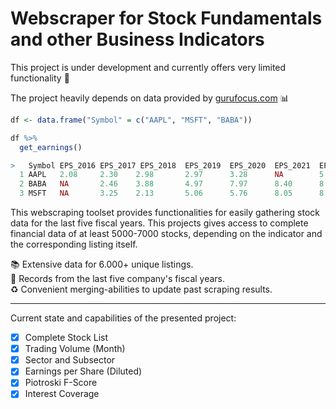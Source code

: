 # Webscraper for Stock Fundamentals and other Business Indicators

This project is under development and currently offers very limited functionality 🔌

The project heavily depends on data provided by [gurufocus.com](https://www.gurufocus.com/new_index/) 📊

```r
df <- data.frame("Symbol" = c("AAPL", "MSFT", "BABA"))

df %>%
  get_earnings()

>   Symbol EPS_2016 EPS_2017 EPS_2018  EPS_2019  EPS_2020  EPS_2021  EPS_TTM
  1 AAPL   2.08     2.30    2.98       2.97      3.28      NA        5.11
  2 BABA   NA       2.46    3.88       4.97      7.97      8.40      8.20
  3 MSFT   NA       3.25    2.13       5.06      5.76      8.05      8.05
```

This webscraping toolset provides functionalities for easily gathering stock data for the last five fiscal years.
This projects gives access to complete financial data of at least 5000-7000 stocks, depending on the indicator and the corresponding listing itself.

📚 Extensive data for 6.000+ unique listings. <br>
📅 Records from the last five company's fiscal years. <br>
♻️ Convenient merging-abilities to update past scraping results. <br>

_________________________________________________________
Current state and capabilities of the presented project:
- [x] Complete Stock List
- [x] Trading Volume (Month)
- [x] Sector and Subsector
- [x] Earnings per Share (Diluted)
- [x] Piotroski F-Score
- [x] Interest Coverage
